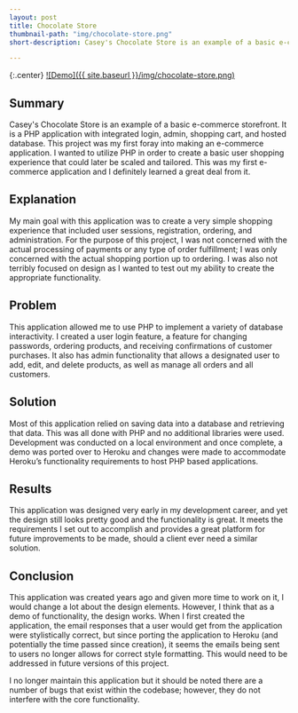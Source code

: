```yaml
---
layout: post
title: Chocolate Store
thumbnail-path: "img/chocolate-store.png"
short-description: Casey's Chocolate Store is an example of a basic e-commerce storefront.

---
```


{:.center}
[![Demo]({{ site.baseurl }}/img/chocolate-store.png)](https://caseys-chocolate-store.herokuapp.com)

## Summary

Casey's Chocolate Store is an example of a basic e-commerce storefront. It is a PHP application with integrated login, admin, shopping cart, and hosted database.
This project was my first foray into making an e-commerce application. I wanted to utilize PHP in order to create a basic user shopping experience that could later be scaled and tailored. This was my first e-commerce application and I definitely learned a great deal from it.

## Explanation

My main goal with this application was to create a very simple shopping experience that included user sessions, registration, ordering, and administration. For the purpose of this project, I was not concerned with the actual processing of payments or any type of order fulfillment; I was only concerned with the actual shopping portion up to ordering.
I was also not terribly focused on design as I wanted to test out my ability to create the appropriate functionality.

## Problem

This application allowed me to use PHP to implement a variety of database interactivity. I created a user login feature, a feature for changing passwords, ordering products, and receiving confirmations of customer purchases. It also has admin functionality that allows a designated user to add, edit, and delete products, as well as manage all orders and all customers.

## Solution

Most of this application relied on saving data into a database and retrieving that data. This was all done with PHP and no additional libraries were used. Development was conducted on a local environment and once complete, a demo was ported over to Heroku and changes were made to accommodate Heroku’s functionality requirements to host PHP based applications.

## Results

This application was designed very early in my development career, and yet the design still looks pretty good and the functionality is great. It meets the requirements I set out to accomplish and provides a great platform for future improvements to be made, should a client ever need a similar solution.

## Conclusion

This application was created years ago and given more time to work on it, I would change a lot about the design elements. However, I think that as a demo of functionality, the design works. When I first created the application, the email responses that a user would get from the application were stylistically correct, but since porting the application to Heroku (and potentially the time passed since creation), it seems the emails being sent to users no longer allows for correct style formatting. This would need to be addressed in future versions of this project.

I no longer maintain this application but it should be noted there are a number of bugs that exist within the codebase; however, they do not interfere with the core functionality.
